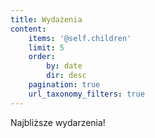 ```yaml
---
title: Wydażenia
content:
    items: '@self.children'
    limit: 5
    order:
        by: date
        dir: desc
    pagination: true
    url_taxonomy_filters: true
---
```


Najbliższe wydarzenia!